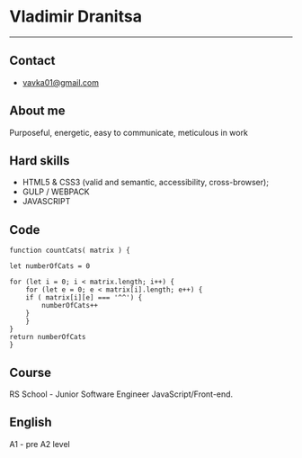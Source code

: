 # Vladimir Dranitsa
___

## Contact 
* vavka01@gmail.com 

## About me 
Purposeful, energetic, easy to communicate, meticulous in work

## Hard skills 
* HTML5 & CSS3 (valid and semantic, accessibility, cross-browser);
* GULP / WEBPACK
* JAVASCRIPT 

## Code 
    function countCats( matrix ) {

    let numberOfCats = 0

    for (let i = 0; i < matrix.length; i++) {
        for (let e = 0; e < matrix[i].length; e++) {
        if ( matrix[i][e] === '^^') {
            numberOfCats++
        }
        }
    }
    return numberOfCats
    }

## Course 
RS School - Junior Software Engineer JavaScript/Front-end.

## English 
A1 - pre A2 level
